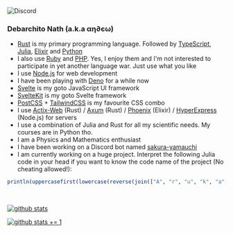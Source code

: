 <!-- <img src="https://discord.c99.nl/widget/theme-3/739497344780992564.png"> -->
<img src="https://discord-readme-badge.vercel.app/api?id=739497344780992564" alt="Discord" />

### Debarchito Nath (a.k.a αη∂єω)
- [Rust](https://rust-lang.org/) is my primary programming language. Followed by [TypeScript](https://typescriptlang.org/), [Julia](https://julialang.org/), [Elixir](https://elixir-lang.org/) and [Python](https://python.org/)
- I also use [Ruby](https://www.ruby-lang.org/) and [PHP](https://www.php.net/). Yes, I enjoy them and I'm not interested to participate in yet another language war. Just use what you like
- I use [Node.js](https://nodejs.org/) for web development
- I have been playing with [Deno](https://deno.land/) for a while now
- [Svelte](https://svelte.dev/) is my goto JavaScript UI framework
- [SvelteKit](https://kit.svelte.dev/) is my goto Svelte framework
- [PostCSS](https://postcss.org/) + [TailwindCSS](https://tailwindcss.com) is my favourite CSS combo
- I use [Actix-Web](https://actix.rs/) (Rust) / [Axum](https://github.com/tokio-rs/axum/) (Rust) / [Phoenix](https://www.phoenixframework.org/) (Elixir) / [HyperExpress](https://github.com/kartikk221/hyper-express/) (Node.js) for servers
- I use a combination of Julia and Rust for all my scientific needs. My courses are in Python tho.
- I am a Physics and Mathematics enthusiast
- I have been working on a Discord bot named [sakura-yamauchi](https://github.com/debarchito/sakura-yamauchi/)
- I am currently working on a huge project. Interpret the following Julia code in your head if you want to know the code name of the project (No cheating allowed!):
```julia
println(uppercasefirst(lowercase(reverse(join(["A", "r", "u", "k", "a", "s"])))))
```

<br>

[![github stats](https://github-readme-stats.vercel.app/api?username=debarchito&show_icons=true&theme=dark)](https://github.com/debarchito)

[![github stats += 1](https://github-readme-stats.vercel.app/api/top-langs/?username=debarchito&layout=compact&show_icons=true&theme=dark)](https://github.com/debarchito)
